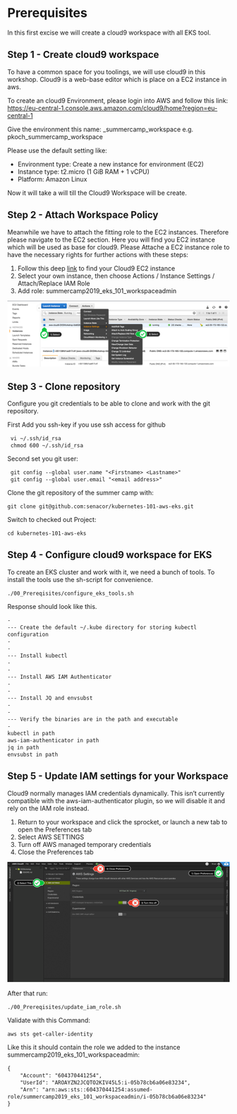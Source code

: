 # Prerequisites

In this first excise we will create a cloud9 workspace with all EKS
tool.

## Step 1 - Create cloud9 workspace 

To have a common space for you toolings, we will use cloud9 in this
workshop. Cloud9 is a web-base editor which is place on a EC2 instance
in aws. 

To create an cloud9 Environment, please login into AWS and follow this
link: https://eu-central-1.console.aws.amazon.com/cloud9/home?region=eu-central-1

Give the environment this name: <shortname>_summercamp_workspace e.g.
pkoch_summercamp_workspace

Please use the default setting like:
* Environment type: Create a new instance for environment (EC2) 
* Instance type: t2.micro (1 GiB RAM + 1 vCPU)
* Platform: Amazon Linux

Now it will take a will till the Cloud9 Workspace will be create. 

## Step 2 - Attach Workspace Policy

Meanwhile we have to attach the fitting role to the EC2 instances.
Therefore please navigate to the EC2 section. Here you will find you EC2
instance which will be used as base for cloud9. Please Attache a EC2
instance role to have the necessary rights for further actions with
these steps:

1. Follow this deep [link](https://eu-central-1.console.aws.amazon.com/ec2/v2/home?region=eu-central-1#Instances:search=aws:cloud9:environment;sort=tag:Name) to find your Cloud9 EC2 instance
2. Select your own instance, then choose Actions / Instance Settings /
   Attach/Replace IAM Role
3. Add role: summercamp2019_eks_101_workspaceadmin
  
![sock-shop-minimal](c9instancerole.png)


## Step 3 - Clone repository

Configure you git credentials to be able to clone and work with the git
repository.

First Add you ssh-key if you use ssh access for github 

     vi ~/.ssh/id_rsa
     chmod 600 ~/.ssh/id_rsa 

Second set you git user:

     git config --global user.name "<Firstname> <Lastname>"                                                                                                            
     git config --global user.email "<email address>"

Clone the git repository of the summer camp with: 

    git clone git@github.com:senacor/kubernetes-101-aws-eks.git
    
Switch to checked out Project:

    cd kubernetes-101-aws-eks

## Step 4 - Configure cloud9 workspace for EKS

To create an EKS cluster and work with it, we need a bunch of tools. To
install the tools use the sh-script for convenience. 

    ./00_Prereqisites/configure_eks_tools.sh
    
Response should look like this. 

    -
    --- Create the default ~/.kube directory for storing kubectl configuration
    -
    -
    --- Install kubectl
    -
    -
    --- Install AWS IAM Authenticator
    -
    -
    --- Install JQ and envsubst
    -
    -
    --- Verify the binaries are in the path and executable
    -
    kubectl in path
    aws-iam-authenticator in path
    jq in path
    envsubst in path

## Step 5 - Update IAM settings for your Workspace

Cloud9 normally manages IAM credentials dynamically. This isn’t
currently compatible with the aws-iam-authenticator plugin, so we will
disable it and rely on the IAM role instead.

1. Return to your workspace and click the sprocket, or launch a new tab to open the Preferences tab
2. Select AWS SETTINGS
3. Turn off AWS managed temporary credentials
4. Close the Preferences tab

![sock-shop-minimal](c9disableiam.png) 

After that run:

    ./00_Prereqisites/update_iam_role.sh
    
Validate with this Command: 

    aws sts get-caller-identity
    
Like this it should contain the role we added to the instance summercamp2019_eks_101_workspaceadmin: 

    {
        "Account": "604370441254", 
        "UserId": "AROAYZN2JCQTO2KIV45L5:i-05b78cb6a06e83234", 
        "Arn": "arn:aws:sts::604370441254:assumed-role/summercamp2019_eks_101_workspaceadmin/i-05b78cb6a06e83234"
    }
    
